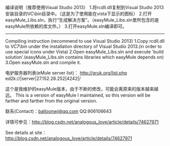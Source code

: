 编译说明（推荐使用Visual Studio 2013）
1.将rcdll.dll复制到Visual Studio 2013安装目录的VC\bin目录中。（这是为了使用能在vista下显示的图标）
2.打开easyMule_Libs.sln，执行“生成解决方案”。（easyMule_Libs.sln里所包含的是easyMule所依赖的库文件。）
3.打开easyMule.sln编译即可。

------------------------------------------------------------------------------------------------------------

Compiling instruction (recommend to use Visual Studio 2013)
1.Copy rcdll.dll to VC7\bin under the installation directory of Visual Studio 2013.(in order to use special icons under Vista)
2.Open easyMule_Libs.sln and execute 'build solution'.(easyMule_Libs.sln contains libraries which easyMule depends on)
3.Open easyMule.sln and compile it.

电驴服务器列表(eMule server list)：
http://gruk.org/list.php
ed2k://|server|27.152.28.252|4242|/

这个是我维护的easyMule版本，由于不断的修改，可能会离原来的版本越来越远。
This is a version of easyMule I maintained, so this version will be farther and farther from the original version.

联系(Contact)：balloonwj@qq.com QQ:906106643

详情可参见：http://blog.csdn.net/analogous_love/article/details/74627971

See details at site： http://blog.csdn.net/analogous_love/article/details/74627971
